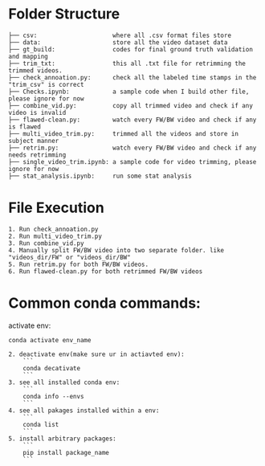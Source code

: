 # Folder Structure

``` 
├── csv:                     where all .csv format files store 
├── data:                    store all the video dataset data
├── gt_build:                codes for final ground truth validation and mapping
├── trim_txt:                this all .txt file for retrimming the trimmed videos.
├── check_annoation.py:      check all the labeled time stamps in the "trim_csv" is correct 
├── Checks.ipynb:            a sample code when I build other file, please ignore for now
├── combine_vid.py:          copy all trimmed video and check if any video is invalid 
├── flawed-clean.py:         watch every FW/BW video and check if any is flawed
├── multi_video_trim.py:     trimmed all the videos and store in subject manner
├── retrim.py:               watch every FW/BW video and check if any needs retrimming
├── single_video_trim.ipynb: a sample code for video trimming, please ignore for now
├── stat_analysis.ipynb:     run some stat analysis 

```
# File Execution
    1. Run check_annoation.py 
    2. Run multi_video_trim.py
    3. Run combine_vid.py 
    4. Manually split FW/BW video into two separate folder. like "videos_dir/FW" or "videos_dir/BW"
    5. Run retrim.py for both FW/BW videos.
    6. Run flawed-clean.py for both retrimmed FW/BW videos

# Common conda commands:
activate env:
```
conda activate env_name
```
    2. deactivate env(make sure ur in actiavted env):
        ```
        conda decativate
        ``` 
    3. see all installed conda env:
        ```
        conda info --envs
        ``` 
    4. see all pakages installed within a env:
        ```
        conda list
        ``` 
    5. install arbitrary packages:
        ```
        pip install package_name
        ``` 
